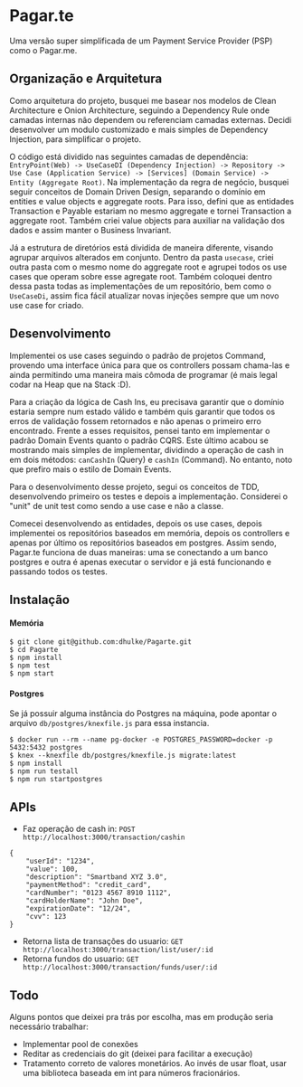 # Pagar.te
Uma versão super simplificada de um Payment Service Provider (PSP) como o Pagar.me.

## Organização e Arquitetura
Como arquitetura do projeto, busquei me basear nos modelos de Clean Architecture e Onion Architecture,
seguindo a Dependency Rule onde camadas internas não dependem ou referenciam camadas externas. Decidi
desenvolver um modulo customizado e mais simples de Dependency Injection, para simplificar o projeto.

O código está dividido nas seguintes camadas de dependência: `EntryPoint(Web) -> UseCaseDI (Dependency Injection) ->
Repository -> Use Case (Application Service) -> [Services] (Domain Service) -> Entity (Aggregate Root)`. Na implementação
da regra de negócio, busquei seguir conceitos de Domain Driven Design, separando o domínio em entities e value objects
e aggregate roots. Para isso, defini que as entidades Transaction e Payable estariam no mesmo aggregate e tornei Transaction
a aggregate root. Também criei value objects para auxiliar na validação dos dados e assim manter o Business Invariant.

Já a estrutura de diretórios está dividida de maneira diferente, visando agrupar arquivos alterados em conjunto.
Dentro da pasta `usecase`, criei outra pasta com o mesmo nome do aggregate root e agrupei todos os use cases que 
operam sobre esse agregate root. Também coloquei dentro dessa pasta todas as implementações de um repositório,
bem como o `UseCaseDi`, assim fica fácil atualizar novas injeções sempre que um novo use case for criado.

## Desenvolvimento
Implementei os use cases seguindo o padrão de projetos Command, provendo uma interface única para que os controllers
possam chama-las e ainda permitindo uma maneira mais cômoda de programar (é mais legal codar na Heap que na Stack :D).

Para a criação da lógica de Cash Ins, eu precisava garantir que o domínio estaria sempre num estado válido e também
quis garantir que todos os erros de validação fossem retornados e não apenas o primeiro erro encontrado. Frente a esses
requisitos, pensei tanto em implementar o padrão Domain Events quanto o padrão CQRS. Este último acabou se mostrando 
mais simples de implementar, dividindo a operação de cash in em dois métodos: `canCashIn` (Query) e `cashIn` (Command).
No entanto, noto que prefiro mais o estilo de Domain Events.

Para o desenvolvimento desse projeto, segui os conceitos de TDD, desenvolvendo primeiro os testes e depois a implementação.
Considerei o "unit" de unit test como sendo a use case e não a classe.

Comecei desenvolvendo as entidades, depois os use cases, depois implementei os repositórios baseados em memória, depois
os controllers e apenas por último os repositórios baseados em postgres. Assim sendo, Pagar.te funciona de duas maneiras:
uma se conectando a um banco postgres e outra é apenas executar o servidor e já está funcionando e passando todos os testes.

## Instalação

#### Memória
```
$ git clone git@github.com:dhulke/Pagarte.git
$ cd Pagarte
$ npm install
$ npm test
$ npm start
```

#### Postgres
Se já possuir alguma instância do Postgres na máquina, pode apontar o arquivo `db/postgres/knexfile.js` para essa instancia.
```
$ docker run --rm --name pg-docker -e POSTGRES_PASSWORD=docker -p 5432:5432 postgres
$ knex --knexfile db/postgres/knexfile.js migrate:latest
$ npm install
$ npm run testall
$ npm run startpostgres 
```

## APIs
* Faz operação de cash in: `POST http://localhost:3000/transaction/cashin`
```
{
    "userId": "1234",
    "value": 100,
    "description": "Smartband XYZ 3.0",
    "paymentMethod": "credit_card",
    "cardNumber": "0123 4567 8910 1112",
    "cardHolderName": "John Doe",
    "expirationDate": "12/24",
    "cvv": 123
}
```

* Retorna lista de transações do usuario: `GET http://localhost:3000/transaction/list/user/:id`
* Retorna fundos do usuario: `GET http://localhost:3000/transaction/funds/user/:id`

## Todo
Alguns pontos que deixei pra trás por escolha, mas em produção seria necessário trabalhar:
* Implementar pool de conexões
* Reditar as credenciais do git (deixei para facilitar a execução)
* Tratamento correto de valores monetários. Ao invés de usar float, usar uma biblioteca baseada em int para números fracionários.
 
